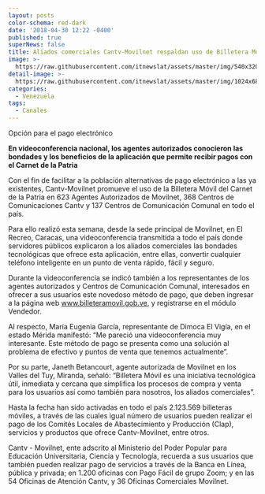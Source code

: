 ```yaml
---
layout: posts
color-schema: red-dark
date: '2018-04-30 12:22 -0400'
published: true
superNews: false
title: Aliados comerciales Cantv-Movilnet respaldan uso de Billetera Móvil
image: >-
  https://raw.githubusercontent.com/itnewslat/assets/master/img/540x320/pago-carnet-p.jpg
detail-image: >-
  https://raw.githubusercontent.com/itnewslat/assets/master/img/1024x680/pago-carnet-g.jpg
categories:
  - Venezuela
tags:
  - Canales
---
```

Opción para el pago electrónico 
 
**En videoconferencia nacional, los agentes autorizados conocieron  las bondades y los beneficios de la aplicación que permite recibir pagos con el Carnet de la Patria** 

Con el fin de facilitar a la población alternativas de pago electrónico a las ya existentes, Cantv-Movilnet promueve el uso de la Billetera Móvil del Carnet de la Patria en 623 Agentes Autorizados de Movilnet, 368 Centros de Comunicaciones Cantv y 137 Centros de Comunicación Comunal en todo el país. 

Para ello realizó esta semana, desde la sede principal de Movilnet, en El Recreo, Caracas, una videoconferencia transmitida a todo el país donde servidores públicos explicaron a los aliados comerciales las bondades tecnológicas que ofrece esta aplicación, entre ellas, convertir cualquier teléfono inteligente en un punto de venta rápido, fácil y seguro. 

Durante la videoconferencia se indicó también a los representantes de los agentes autorizados y Centros de Comunicación Comunal, interesados en ofrecer a sus usuarios este novedoso método de pago, que deben ingresar a la página web www.billeteramovil.gob.ve, y registrarse en el módulo Vendedor. 

Al respecto, María Eugenia García, representante de Dimoca El Vigía, en el estado Mérida manifestó: “Me pareció una videoconferencia muy interesante. Este método de pago se presenta como una solución al problema de efectivo y puntos de venta que tenemos actualmente”. 

Por su parte, Janeth Betancourt, agente autorizada de Movilnet en los Valles del Tuy, Miranda, señaló: “Billetera Móvil es una iniciativa tecnológica útil, inmediata y cercana que simplifica los procesos de compra y venta para los usuarios así como también para nosotros, los aliados comerciales”. 

Hasta la fecha han sido activadas en todo el país 2.123.569 billeteras móviles, a través de las cuales igual número de usuarios pueden realizar el pago de los Comités Locales de Abastecimiento y Producción (Clap), servicios y productos que ofrece Cantv-Movilnet, entre otros.

Cantv - Movilnet, ente adscrito al Ministerio del Poder Popular para Educación Universitaria, Ciencia y Tecnología, recuerda a sus usuarios que también pueden realizar pago de servicios a través de la Banca en Línea, pública y privada; en 1.200 oficinas con Pago Fácil de grupo Zoom; y en las 54 Oficinas de Atención Cantv, y 36 Oficinas Comerciales Movilnet.
